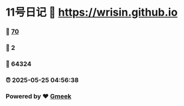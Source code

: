 # 11号日记 :link: https://wrisin.github.io 
### :page_facing_up: [70](https://wrisin.github.io/tag.html) 
### :speech_balloon: 2 
### :hibiscus: 64324 
### :alarm_clock: 2025-05-25 04:56:38 
### Powered by :heart: [Gmeek](https://github.com/Meekdai/Gmeek)
